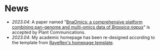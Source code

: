 # News
- *2023.04*: A paper named "[BnaOmics: a comprehensive platform combining pan-genome and multi-omics data of *Brassica napus*](https://doi.org/10.1016/j.xplc.2023.100609)" is accepted by Plant Communications.
- *2023.04*: My academic homepage has been re-designed according to the template from [RayeRen's homepage template](https://github.com/RayeRen/acad-homepage.github.io).
